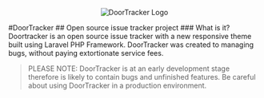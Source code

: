<p align="center">
  <img src="http://doortracker.altervista.org/d/wp-content/uploads/2016/06/13393929_1549691422003395_7237582979183192719_n.jpg" alt="DoorTracker Logo"/>
</p>
#DoorTracker
## Open source issue tracker project
### What is it?
Doortracker is an open source issue tracker with a new responsive theme built using Laravel PHP Framework. DoorTracker was created to managing bugs, without paying extortionate service fees.

> PLEASE NOTE: DoorTracker is at an early development stage therefore is likely to contain bugs and unfinished features. Be careful about using DoorTracker in a production environment.

